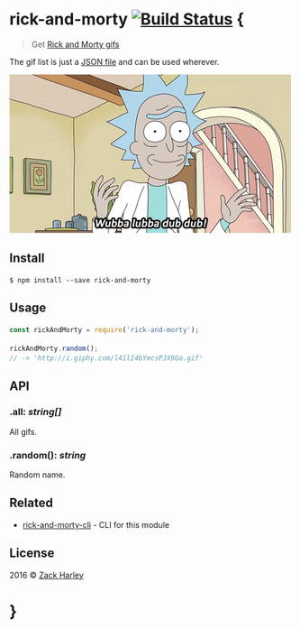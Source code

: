# rick-and-morty [![Build Status](https://travis-ci.org/zackharley/rick-and-morty.svg?branch=master)](https://travis-ci.org/zackharley/rick-and-morty) {

> Get [Rick and Morty gifs][1]

The gif list is just a [JSON file][2] and can be used wherever.

![Rick and Morty](rick-and-morty.gif)

## Install

```
$ npm install --save rick-and-morty
```

## Usage

```js
const rickAndMorty = require('rick-and-morty');

rickAndMorty.random();
// -> 'http://i.giphy.com/l41lI4bYmcsPJX9Go.gif'
```

## API

### .all: *string[]*

All gifs.

### .random(): *string*

Random name.

## Related

 - [rick-and-morty-cli][3] - CLI for this module

## License

2016 © [Zack Harley][4]

# }

[1]: https://en.wikipedia.org/wiki/Rick_and_Morty
[2]: https://github.com/zackharley/rick-and-morty/blob/master/rick-and-morty.json
[3]: https://github.com/zackharley/rick-and-morty-cli
[4]: https://github.com/zackharley
